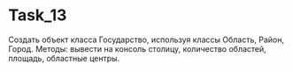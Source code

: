 # Task_13
Создать объект класса Государство, используя классы Область, Район, Город. Методы: вывести на консоль столицу, количество областей, площадь, областные центры.